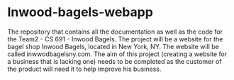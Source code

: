 # Inwood-bagels-webapp
The repository that contains all the documentation as well as the code for the Team2 - CS 691 - Inwood Bagels. 
The project will be a website for the bagel shop Inwood Bagels, located in New York, NY. The website will be called inwwodbagelsny.com. The aim of this project (creating a website for a business that is lacking one) needs to be completed as the customer of the product will need it to help improve his business. 
